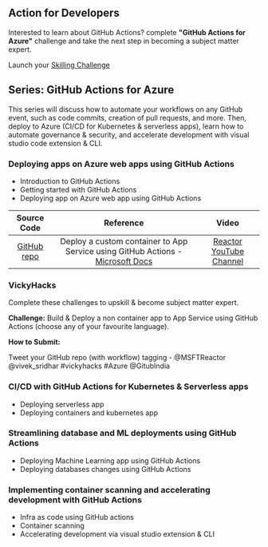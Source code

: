 ## Action for Developers

Interested to learn about GitHub Actions? complete **"GitHub Actions for Azure"** challenge and take the next step in becoming a subject matter expert.

Launch your [Skilling Challenge](https://docs.microsoft.com/en-us/learn/challenges?id=9e807718-5823-4193-93d4-fdf4d3127c02)


## Series: GitHub Actions for Azure

This series will discuss how to automate your workflows on any GitHub event, such as code commits, creation of pull requests, and more. Then, deploy to Azure (CI/CD for Kubernetes & serverless apps), learn how to automate governance & security, and accelerate development with visual studio code extension & CLI.

### Deploying apps on Azure web apps using GitHub Actions

* Introduction to GitHub Actions
* Getting started with GitHub Actions
* Deploying app on Azure web app using GitHub Actions

|     Source Code     |    Reference    | Video |
|     :---:    | :---:           | :---:       |
| [GitHub repo](https://github.com/vivsridh4/quickstart)   | Deploy a custom container to App Service using GitHub Actions - [Microsoft Docs](https://docs.microsoft.com/en-us/azure/app-service/deploy-container-github-action?tabs=publish-profile)  |      [Reactor YouTube Channel](https://www.youtube.com/watch?v=dyTXblcbqtg&t=1495s&ab_channel=MicrosoftReactor)   |

### VickyHacks

Complete these challenges to upskill & become subject matter expert.

**Challenge:** Build & Deploy a non container app to App Service using GitHub Actions (choose any of your favourite language).

**How to Submit:**

Tweet your GitHub repo (with workflow) tagging - @MSFTReactor @vivek_sridhar #vickyhacks #Azure @GitubIndia

### CI/CD with GitHub Actions for Kubernetes & Serverless apps

* Deploying serverless app 
* Deploying containers and kubernetes app

### Streamlining database and ML deployments using GitHub Actions

* Deploying Machine Learning app using GitHub Actions 
* Deploying databases changes using GitHub Actions 

### Implementing container scanning and accelerating development with GitHub Actions

* Infra as code using GitHub actions
* Container scanning
* Accelerating development via visual studio extension & CLI







